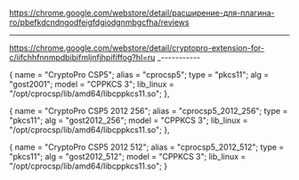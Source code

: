 https://chrome.google.com/webstore/detail/расширение-для-плагина-го/pbefkdcndngodfeigfdgiodgnmbgcfha/reviews

----

https://chrome.google.com/webstore/detail/cryptopro-extension-for-c/iifchhfnnmpdbibifmljnfjhpififfog?hl=ru
_-----------


{ name  = "CryptoPro CSP5";
    alias = "cprocsp5";
    type  = "pkcs11";
    alg   = "gost2001";
    model = "CPPKCS 3";
    lib_linux = "/opt/cprocsp/lib/amd64/libcppkcs11.so";
  },

{ name  = "CryptoPro CSP5 2012 256";
    alias = "cprocsp5_2012_256";
    type  = "pkcs11";
    alg   = "gost2012_256";
    model = "CPPKCS 3";
    lib_linux = "/opt/cprocsp/lib/amd64/libcppkcs11.so";
  },

{ name  = "CryptoPro CSP5 2012 512";
    alias = "cprocsp5_2012_512";
    type  = "pkcs11";
    alg   = "gost2012_512";
    model = "CPPKCS 3";
    lib_linux = "/opt/cprocsp/lib/amd64/libcppkcs11.so";
  }
